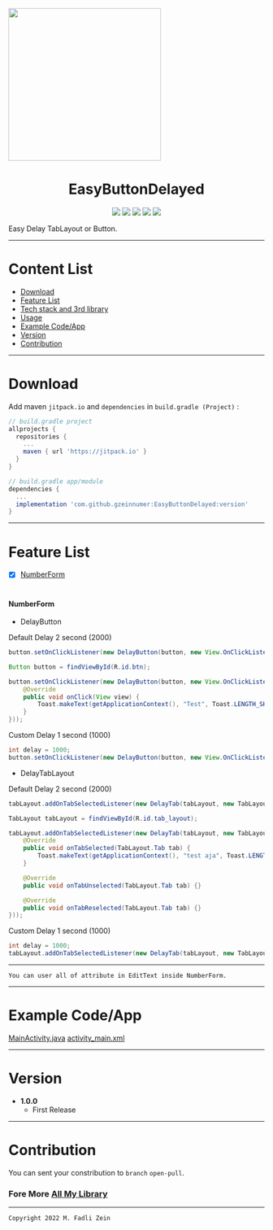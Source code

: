 <pre>
<img src="https://github.com/gzeinnumer/NumberForm/blob/master/preview/example3.gif" width="300">
</pre>

<h1 align="center">
    EasyButtonDelayed
</h1>

<p align="center">
    <a><img src="https://img.shields.io/badge/Version-1.0.0-brightgreen.svg?style=flat"></a>
    <a><img src="https://img.shields.io/badge/ID-gzeinnumer-blue.svg?style=flat"></a>
    <a><img src="https://img.shields.io/badge/Java-Suport-green?logo=java&style=flat"></a>
    <a><img src="https://img.shields.io/badge/kotlin-Suport-green?logo=kotlin&style=flat"></a>
    <a href="https://github.com/gzeinnumer"><img src="https://img.shields.io/github/followers/gzeinnumer?label=follow&style=social"></a>
    <br>
    <p>Easy Delay TabLayout or Button.</p>
</p>

---
# Content List
* [Download](#download)
* [Feature List](#feature-list)
* [Tech stack and 3rd library](#tech-stack-and-3rd-library)
* [Usage](#usage)
* [Example Code/App](#example-codeapp)
* [Version](#version)
* [Contribution](#contribution)

---
# Download
Add maven `jitpack.io` and `dependencies` in `build.gradle (Project)` :
```gradle
// build.gradle project
allprojects {
  repositories {
    ...
    maven { url 'https://jitpack.io' }
  }
}

// build.gradle app/module
dependencies {
  ...
  implementation 'com.github.gzeinnumer:EasyButtonDelayed:version'
}
```

---
# Feature List

- [x] [NumberForm](#NumberForm)

#
#### NumberForm

- DelayButton

Default Delay 2 second (2000)

```java
button.setOnClickListener(new DelayButton(button, new View.OnClickListener() {}));
```

```java
Button button = findViewById(R.id.btn);

button.setOnClickListener(new DelayButton(button, new View.OnClickListener() {
    @Override
    public void onClick(View view) {
        Toast.makeText(getApplicationContext(), "Test", Toast.LENGTH_SHORT).show();
    }
}));
```

Custom Delay 1 second (1000)

```java
int delay = 1000;
button.setOnClickListener(new DelayButton(button, new View.OnClickListener() {}, delay));
```

- DelayTabLayout

Default Delay 2 second (2000)

```java
tabLayout.addOnTabSelectedListener(new DelayTab(tabLayout, new TabLayout.OnTabSelectedListener() {}));
```

```java
TabLayout tabLayout = findViewById(R.id.tab_layout);

tabLayout.addOnTabSelectedListener(new DelayTab(tabLayout, new TabLayout.OnTabSelectedListener() {
    @Override
    public void onTabSelected(TabLayout.Tab tab) {
        Toast.makeText(getApplicationContext(), "test aja", Toast.LENGTH_SHORT).show();
    }

    @Override
    public void onTabUnselected(TabLayout.Tab tab) {}

    @Override
    public void onTabReselected(TabLayout.Tab tab) {}
}));
```

Custom Delay 1 second (1000)

```java
int delay = 1000;
tabLayout.addOnTabSelectedListener(new DelayTab(tabLayout, new TabLayout.OnTabSelectedListener() {}, delay));
```


---

```
You can user all of attribute in EditText inside NumberForm.
```

---
# Example Code/App

[MainActivity.java](https://github.com/gzeinnumer/EasyButtonDelayed/blob/master/app/src/main/java/com/gzeinnumer/easybuttondelayed/MainActivity.java)
[activity_main.xml](https://github.com/gzeinnumer/EasyButtonDelayed/blob/master/app/src/main/res/layout/activity_main.xml)

---
# Version
- **1.0.0**
  - First Release

---
# Contribution
You can sent your constribution to `branch` `open-pull`.

### Fore More [All My Library](https://github.com/gzeinnumer#my-library-list)

---

```
Copyright 2022 M. Fadli Zein
```